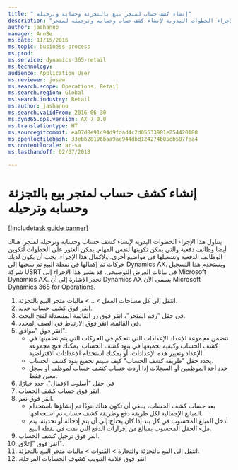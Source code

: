 ```yaml
--- 
title: " إنشاء كشف حساب لمتجر بيع بالتجزئة وحسابه وترحيله"
description: "يتناول هذا الإجراء الخطوات اليدوية لإنشاء كشف حساب وحسابه وترحيله لمتجر."
author: jashanno
manager: AnnBe
ms.date: 11/15/2016
ms.topic: business-process
ms.prod: 
ms.service: dynamics-365-retail
ms.technology: 
audience: Application User
ms.reviewer: josaw
ms.search.scope: Operations, Retail
ms.search.region: Global
ms.search.industry: Retail
ms.author: jashanno
ms.search.validFrom: 2016-06-30
ms.dyn365.ops.version: AX 7.0.0
ms.translationtype: HT
ms.sourcegitcommit: ea07d8e91c94d9fdad4c2d05533981e254420188
ms.openlocfilehash: 33ebb28196baa9ae944dbd124274b05cb587fea4
ms.contentlocale: ar-sa
ms.lasthandoff: 02/07/2018

---
```

# <a name="create-calculate-and-post-a-statement-for-a-retail-store"></a> إنشاء كشف حساب لمتجر بيع بالتجزئة وحسابه وترحيله

[!include[task guide banner](../includes/task-guide-banner.md)]

يتناول هذا الإجراء الخطوات اليدوية لإنشاء كشف حساب وحسابه وترحيله لمتجر. هناك أيضا وظائف دفعية والتي يمكن تكوينها لنفس المهام. يمكن العثور على الخطوات لتكوين الوظائف الدفعية وتشغيلها في مواضيع أخرى. ولإكمال هذا الإجراء، يجب أن يكون لديك حركات تم إكمالها في نقطة البيع ثم سحبها إلى Dynamics AX. ويستخدم هذا التسجيل شركة USRT في بيانات العرض التوضيحي. قد يشير هذا الإجراء إلى Microsoft Dynamics AX. تجدر الإشارة إلى أن Dynamics AX يسمى الآن Microsoft Dynamics 365 for Operations.

1. انتقل إلى كل مساحات العمل > .. > ماليات متجر البيع بالتجزئة.
2. انقر فوق كشف حساب جديد.
3. في حقل "‏‫رقم المتجر‬"، انقر فوق زر القائمة المنسدلة لفتح البحث.
4. في القائمة، انقر فوق الارتباط في الصف المحدد.
5. انقر فوق "موافق".
    * تتضمن مجموعة الإعداد الإعدادات التي تتحكم في الحركات التي يتم تضمينها في كشف الحساب وكيفية تجميعها في بنود كشف الحساب. يمكنك فتح مجموعة الإعداد وتغيير هذه الإعدادات، أو يمكنك استخدام الإعدادات الافتراضية.  
    * يحدد حقل "‏‫طريقة كشف الحساب‬" كيف سيتم تجميع بنود كشف الحساب.  
    * حدد أحد الموظفين أو السجلات إذا أردت حساب كشف حساب لموظف أو سجل معين فقط.  
6. في حقل "‬‏‫أسلوب الإقفال"، حدد خيارًا.
7. انقر فوق حساب كشف الحساب.
8. انقر فوق نعم.
    * بعد حساب كشف الحساب، ينبغي أن تكون هناك بنودًا تم إنشاؤها باستخدام المبالغ الإجمالية لكل طريقة دفع وطريقة كشف حساب تم استخدامها.  
    * أدخل المبلغ المحسوب في كل بند إذا كان يحتاج إلى أن يتم إدخاله أو تحديثه. يتم ملء الحقل المحسوب بمبالغ من إقرارات الدفع التي تمت في نقطة البيع.  
9. انقر فوق ترحيل كشف الحساب.
10. انقر فوق "إغلاق".
11. انتقل إلى البيع بالتجزئة والتجارة > القنوات > ‏‫ماليات متجر البيع بالتجزئة‬.
12. انقر فوق علامة التبويب ‏‫كشوف الحسابات المرحلة.


